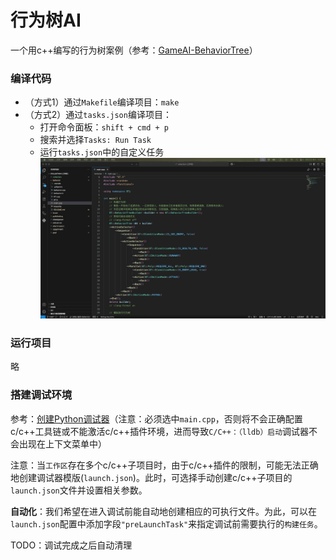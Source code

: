 # 行为树AI

一个用c++编写的行为树案例（参考：[GameAI-BehaviorTree](https://github.com/zzwzfy/GameAI-BehaviorTree)）

### 编译代码
* （方式1）通过`Makefile`编译项目：`make`
* （方式2）通过`tasks.json`编译项目：
  * 打开命令面板：`shift + cmd + p`
  * 搜索并选择`Tasks: Run Task`
  * 运行`tasks.json`中的自定义任务
  ![gif](../images/vscode/vscode_run_tasks.gif)

### 运行项目
略

### 搭建调试环境
参考：[创建Python调试器](../alieninvasion/README.md#搭建调试环境)（注意：必须选中`main.cpp`，否则将不会正确配置c/c++工具链或不能激活c/c++插件环境，进而导致`C/C++：（lldb）启动`调试器不会出现在上下文菜单中）

注意：当`工作区`存在多个c/c++子项目时，由于c/c++插件的限制，可能无法正确地创建调试器模版(`launch.json`)。此时，可选择手动创建c/c++子项目的`launch.json`文件并设置相关参数。

**自动化**：我们希望在进入调试前能自动地创建相应的可执行文件。为此，可以在`launch.json`配置中添加字段`"preLaunchTask"`来指定调试前需要执行的`构建任务`。

TODO：调试完成之后自动清理